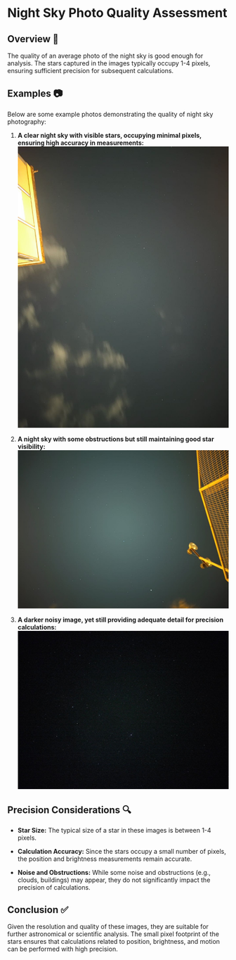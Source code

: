 ﻿# Night Sky Photo Quality Assessment

## Overview 🌌

The quality of an average photo of the night sky is good enough for analysis. The stars captured in the images typically occupy 1-4 pixels, ensuring sufficient precision for subsequent calculations.

## Examples 📷

Below are some example photos demonstrating the quality of night sky photography:

1.  **A clear night sky with visible stars, occupying minimal pixels, ensuring high accuracy in measurements:**
![A clear night sky with visible stars, occupying minimal pixels, ensuring high accuracy in measurements.](./Images/photo_2024-07-13_22-07-41.jpg)

    
2.  **A night sky with some obstructions but still maintaining good star visibility:** ![A night sky with some obstructions but still maintaining good star visibility..](./Images/photo_2024-07-06_20-38-07.jpg)
    
3.  **A darker noisy image, yet still providing adequate detail for precision calculations:** ![A darker noisy image, yet still providing adequate detail for precision calculations.](./Images/photo_2024-08-27_22-47-37.jpg)
    

## Precision Considerations 🔍

-   **Star Size:** The typical size of a star in these images is between 1-4 pixels.
    
-   **Calculation Accuracy:** Since the stars occupy a small number of pixels, the position and brightness measurements remain accurate.
    
-   **Noise and Obstructions:** While some noise and obstructions (e.g., clouds, buildings) may appear, they do not significantly impact the precision of calculations.
    

## Conclusion ✅

Given the resolution and quality of these images, they are suitable for further astronomical or scientific analysis. The small pixel footprint of the stars ensures that calculations related to position, brightness, and motion can be performed with high precision.


